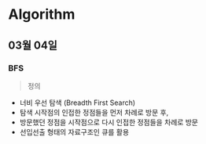 # Algorithm

## 03월 04일

### BFS

> 정의

- 너비 우선 탐색 (Breadth First Search)
- 탐색 시작점의 인접한 정점들을 먼저 차례로 방문 후,
- 방문했던 정점을 시작점으로 다시 인접한 정점들을 차례로 방문
- 선입선출 형태의 자료구조인 큐를 활용

